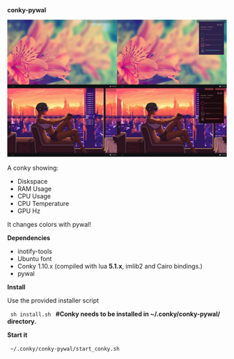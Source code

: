 <b>conky-pywal</b>

![alt tag](https://raw.githubusercontent.com/xexpanderx/conky-drawer-interactive/master/screenshot.png)

A conky showing:
- Diskspace
- RAM Usage
- CPU Usage
- CPU Temperature
- GPU Hz

It changes colors with pywal!

<b>Dependencies</b>

- inotify-tools
- Ubuntu font
- Conky 1.10.x (compiled with lua **5.1.x**, imlib2 and Cairo bindings.)
- pywal

<b>Install</b>

Use the provided installer script

<code> sh install.sh </code> **#Conky needs to be installed in ~/.conky/conky-pywal/ directory.**

<b>Start it</b>


<code> ~/.conky/conky-pywal/start_conky.sh </code>
